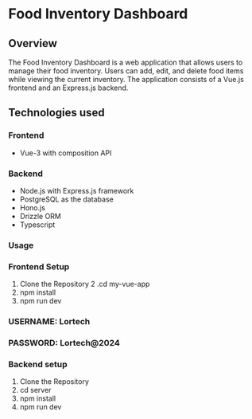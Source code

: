 # Food Inventory Dashboard
## Overview
The Food Inventory Dashboard is a web application that allows users to manage their food inventory. Users can add, edit, and delete food items while viewing the current inventory. The application consists of a Vue.js frontend and an Express.js backend.

## Technologies used

### Frontend  
* Vue-3 with composition API

### Backend
* Node.js with Express.js framework
* PostgreSQL as the database
* Hono.js
* Drizzle ORM
* Typescript

 ### Usage

### Frontend Setup
1. Clone the Repository
2 .cd my-vue-app
3. npm install
4. npm run dev

 ### USERNAME: Lortech
 ### PASSWORD: Lortech@2024


### Backend setup
1. Clone the Repository
2. cd server
3. npm install
4. npm run dev